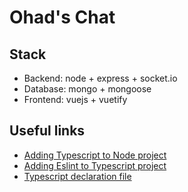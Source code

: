 # Ohad's Chat

## Stack
- Backend: node + express + socket.io
- Database: mongo + mongoose
- Frontend: vuejs + vuetify


## Useful links
- [Adding Typescript to Node project](https://khalilstemmler.com/blogs/typescript/node-starter-project/)
- [Adding Eslint to Typescript project](https://khalilstemmler.com/blogs/typescript/eslint-for-typescript/)
- [Typescript declaration file](https://medium.com/razroo/what-are-declaration-files-in-typescript-476c1c06f353)
